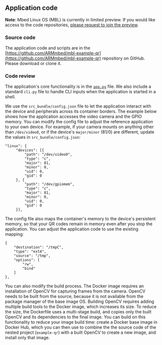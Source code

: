 ## Application code

<span class="notes">**Note**: Mbed Linux OS (MBL) is currently in limited preview. If you would like access to the code repositories, [please request to join the preview](https://os.mbed.com/linux-os/).</span>

### Source code

The application code and scripts are in the [https://github.com/ARMmbed/mbl-example-qr](https://github.com/ARMmbed/mbl-example-qr) repository on GitHub. Please download or clone it.

### Code review

The application's core functionality is in the [`app.py`](https://github.com/ARMmbed/mbl-example-qr/blob/master/example-qr/example_qr/app.py) file. We also include a standard `cli.py` file to handle CLI inputs when the application is started in a shell.

We use the `src_bundle/config.json` file to let the application interact with the device and peripherals across its container borders. The example below shows how the application accesses the video camera and the GPIO memory. You can modify the config file to adjust the reference application to your own device. For example, if your camera mounts on anything other than `/dev/video0`, or if the device's `major/minor` (81/0) are different, update the values in `src_bundle/config.json`:

```
"linux": {
     "devices": [{
         "path": "/dev/video0",
         "type": "c",
         "major": 81,
         "minor": 0,
         "uid": 0,
         "gid": 0
     }, {
         "path": "/dev/gpiomem",
         "type": "c",
         "major": 81,
         "minor": 0,
         "uid": 0,
         "gid": 0
     }],

```

The config file also maps the container's memory to the device's persistent memory, so that your QR codes remain in memory even after you stop the application. You can adjust the application code to use the existing mapping:

```
{
    "destination": "/tmpC",
    "type": "ext4",
    "source": "/tmp",
    "options": [
        "rw",
        "bind"
    ]
},
```

You can also modify the build process. The Docker image requires an installation of OpenCV for capturing frames from the camera. OpenCV needs to be built from the source, because it is not available from the package manager of the base image OS. Building OpenCV requires adding multiple build tools to the Docker image, which increases its size. To reduce the size, the Dockerfile uses a multi-stage build, and copies only the built OpenCV and its dependencies to the final image. You can build on this functionality to reduce your image build time: create a Docker base image in Docker Hub, which you can then use to combine the the source code of the nested project (`example-qr`) with a built OpenCV to create a new image, and install only that image.
